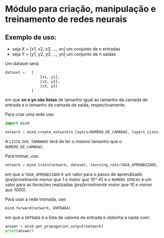 # Módulo para criação, manipulação e treinamento de redes neurais

## Exemplo de uso:

- seja X = [x1, x2, x3, ..., xn] um conjunto de n entradas
- seja Y = [y1, y2, y3, ..., yn] um conjunto de n saídas

Um dataset será:

``` python
dataset =   [
                [x1, y1],
                [x2, y2],
                [x3, y3]
            ]
```

em que **xn e yn são listas** de tamanho igual ao tamanho da camada de entrada 
e o tamanho da camada de saída, respectivamente.



Para criar uma rede use:
``` python
import mind

network = mind.create_network(n_layers=NUMERO_DE_CAMADAS, layers_sizes=LISTA_DOS_TAMANHOS)
```

A ```LISTA_DOS_TAMANHOS``` terá de ter o mesmo tamanho que o ```NUMERO_DE_CAMADAS```.



Para treinar, use: 
```python
network = mind.train(network, dataset, learning_rate=TAXA_APRENDIZADO, n_epoch=NUMERO_EPOCAS)
```

em que a ```TAXA_APRENDIZADO``` é um valor para o passo de aprendizado *(preferivelmente menor que 1 e maior que 10^-6)* e o ```NUMERO_EPOCAS``` é um valor para as iterações realizadas *(preferivelmente maior que 10 e menor que 1000)*.


Para usar a rede treinada, use:

```python
mind.forward(network, ENTRADA)
```

em que a ```ENTRADA``` é a lista de valores de entrada
e obtenha a saída com:
```python
answer = mind.get_propagation_output(network)
print(answer)
```